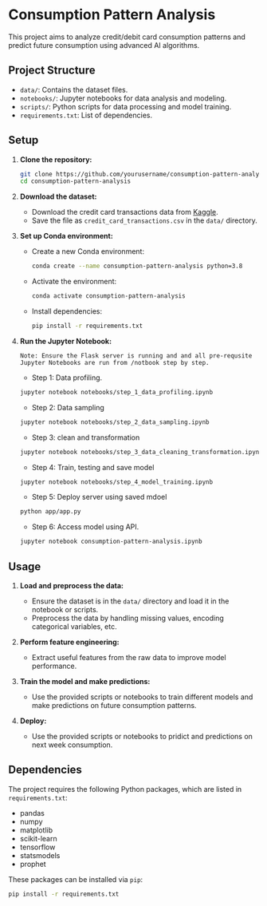 # Consumption Pattern Analysis

This project aims to analyze credit/debit card consumption patterns and predict future consumption using advanced AI algorithms.

## Project Structure

- `data/`: Contains the dataset files.
- `notebooks/`: Jupyter notebooks for data analysis and modeling.
- `scripts/`: Python scripts for data processing and model training.
- `requirements.txt`: List of dependencies.

## Setup

1. **Clone the repository:**
    ```sh
    git clone https://github.com/yourusername/consumption-pattern-analysis.git
    cd consumption-pattern-analysis
    ```

2. **Download the dataset:**
    - Download the credit card transactions data from [Kaggle](https://www.kaggle.com/datasets/ealtman2019/credit-card-transactions?select=User0_credit_card_transactions.csv).
    - Save the file as `credit_card_transactions.csv` in the `data/` directory.

3. **Set up Conda environment:**
    - Create a new Conda environment:
      ```sh
      conda create --name consumption-pattern-analysis python=3.8
      ```
    - Activate the environment:
      ```sh
      conda activate consumption-pattern-analysis
      ```
    - Install dependencies:
      ```sh
      pip install -r requirements.txt
      ```

4. **Run the Jupyter Notebook:**
 
     ```
     Note: Ensure the Flask server is running and and all pre-requsite Jupyter Notebooks are run from /notbook step by step. 
     ```
    - Step 1: Data profiling.
    ```sh
    jupyter notebook notebooks/step_1_data_profiling.ipynb
    ```
    - Step 2: Data sampling
    ```sh
    jupyter notebook notebooks/step_2_data_sampling.ipynb
    ```
    - Step 3: clean and transformation
    ```sh
    jupyter notebook notebooks/step_3_data_cleaning_transformation.ipynb
    ```
    - Step 4: Train, testing and save model 
    ```sh
    jupyter notebook notebooks/step_4_model_training.ipynb
    ```
    - Step 5: Deploy server using saved mdoel
    ```sh
    python app/app.py
    ```
    - Step 6: Access model using API. 
    ```sh
    jupyter notebook consumption-pattern-analysis.ipynb
    ```
## Usage

1. **Load and preprocess the data:**
    - Ensure the dataset is in the `data/` directory and load it in the notebook or scripts.
    - Preprocess the data by handling missing values, encoding categorical variables, etc.

2. **Perform feature engineering:**
    - Extract useful features from the raw data to improve model performance.

3. **Train the model and make predictions:**
    - Use the provided scripts or notebooks to train different models and make predictions on future consumption patterns.

4. **Deploy:**
    - Use the provided scripts or notebooks to  pridict and predictions on next week consumption.   

## Dependencies

The project requires the following Python packages, which are listed in `requirements.txt`:
- pandas
- numpy
- matplotlib
- scikit-learn
- tensorflow
- statsmodels
- prophet

These packages can be installed via `pip`:
```sh
pip install -r requirements.txt